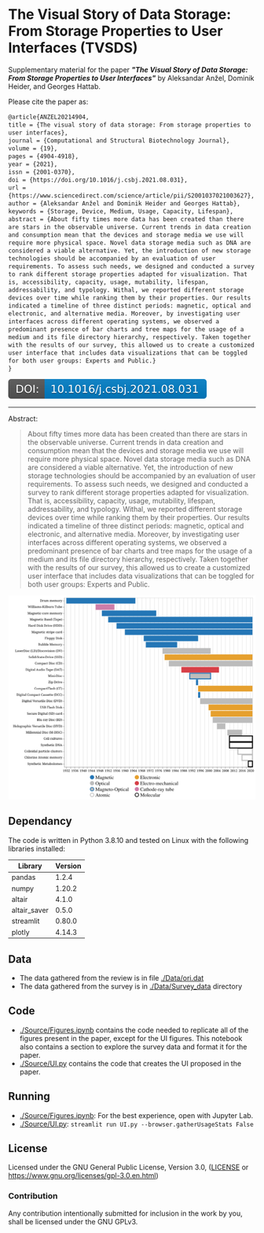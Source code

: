 # The Visual Story of Data Storage: From Storage Properties to User Interfaces (TVSDS)

Supplementary material for the paper ***"The Visual Story of Data Storage: From Storage Properties to User Interfaces"*** by Aleksandar Anžel, Dominik Heider, and Georges Hattab.

Please cite the paper as:
```
@article{ANZEL20214904,
title = {The visual story of data storage: From storage properties to user interfaces},
journal = {Computational and Structural Biotechnology Journal},
volume = {19},
pages = {4904-4918},
year = {2021},
issn = {2001-0370},
doi = {https://doi.org/10.1016/j.csbj.2021.08.031},
url = {https://www.sciencedirect.com/science/article/pii/S2001037021003627},
author = {Aleksandar Anžel and Dominik Heider and Georges Hattab},
keywords = {Storage, Device, Medium, Usage, Capacity, Lifespan},
abstract = {About fifty times more data has been created than there are stars in the observable universe. Current trends in data creation and consumption mean that the devices and storage media we use will require more physical space. Novel data storage media such as DNA are considered a viable alternative. Yet, the introduction of new storage technologies should be accompanied by an evaluation of user requirements. To assess such needs, we designed and conducted a survey to rank different storage properties adapted for visualization. That is, accessibility, capacity, usage, mutability, lifespan, addressability, and typology. Withal, we reported different storage devices over time while ranking them by their properties. Our results indicated a timeline of three distinct periods: magnetic, optical and electronic, and alternative media. Moreover, by investigating user interfaces across different operating systems, we observed a predominant presence of bar charts and tree maps for the usage of a medium and its file directory hierarchy, respectively. Taken together with the results of our survey, this allowed us to create a customized user interface that includes data visualizations that can be toggled for both user groups: Experts and Public.}
}
```

[![DOI](./Data/tvsds_doi.svg)](https://www.sciencedirect.com/science/article/pii/S2001037021003627?via%3Dihub)

---
Abstract:

> About fifty times more data has been created than there are stars in the observable universe. Current trends in data creation and consumption mean that the devices and storage media we use will require more physical space. Novel data storage media such as DNA are considered a viable alternative. Yet, the introduction of new storage technologies should be accompanied by an evaluation of user requirements. To assess such needs, we designed and conducted a survey to rank different storage properties adapted for visualization. That is, accessibility, capacity, usage, mutability, lifespan, addressability, and typology. Withal, we reported different storage devices over time while ranking them by their properties. Our results indicated a timeline of three distinct periods: magnetic, optical and electronic, and alternative media. Moreover, by investigating user interfaces across different operating systems, we observed a predominant presence of bar charts and tree maps for the usage of a medium and its file directory hierarchy, respectively. Taken together with the results of our survey, this allowed us to create a customized user interface that includes data visualizations that can be toggled for both user groups: Experts and Public.

![A figure from the paper](./Output/Usage_name.png)



## Dependancy

The code is written in Python 3.8.10 and tested on Linux with the following libraries installed:

|Library|Version|
|---|---|
|pandas|1.2.4|
|numpy|1.20.2|
|altair|4.1.0|
|altair_saver|0.5.0|
|streamlit|0.80.0|
|plotly|4.14.3|


## Data
* The data gathered from the review is in file [./Data/ori.dat](./Data/ori.dat)
* The data gathered from the survey is in [./Data/Survey_data](./Data/Survey_data) directory


## Code
* [./Source/Figures.ipynb](./Source/Figures.ipynb) contains the code needed to replicate all of the figures present in the paper, except for the UI figures. This notebook also contains a section to explore the survey data and format it for the paper.
* [./Source/UI.py](./Source/UI.py) contains the code that creates the UI proposed in the paper.

## Running
* [./Source/Figures.ipynb](./Source/Figures.ipynb): For the best experience, open with Jupyter Lab.
* [./Source/UI.py](./Source/UI.py): `streamlit run UI.py --browser.gatherUsageStats False`

## License

Licensed under the GNU General Public License, Version 3.0, ([LICENSE](./LICENSE) or https://www.gnu.org/licenses/gpl-3.0.en.html)

### Contribution

Any contribution intentionally submitted for inclusion in the work by you, shall be licensed under the GNU GPLv3.
